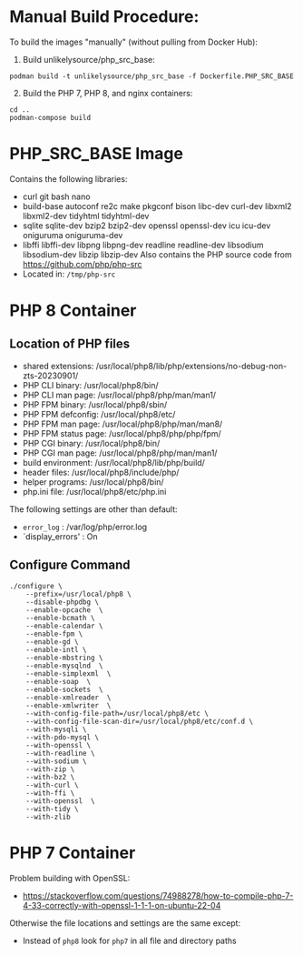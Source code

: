 # Manual Build Procedure:
To build the images "manually" (without pulling from Docker Hub):
1. Build unlikelysource/php_src_base:
```
podman build -t unlikelysource/php_src_base -f Dockerfile.PHP_SRC_BASE
```
2. Build the PHP 7, PHP 8, and nginx containers:
```
cd ..
podman-compose build
```

# PHP_SRC_BASE Image
Contains the following libraries:
* curl git bash nano
* build-base autoconf re2c make pkgconf bison libc-dev curl-dev libxml2 libxml2-dev  tidyhtml tidyhtml-dev
* sqlite sqlite-dev bzip2 bzip2-dev openssl openssl-dev icu icu-dev oniguruma oniguruma-dev
* libffi libffi-dev libpng libpng-dev readline readline-dev libsodium libsodium-dev libzip libzip-dev
Also contains the PHP source code from https://github.com/php/php-src
* Located in: `/tmp/php-src`

# PHP 8 Container

## Location of PHP files
* shared extensions:     /usr/local/php8/lib/php/extensions/no-debug-non-zts-20230901/
* PHP CLI binary:        /usr/local/php8/bin/
* PHP CLI man page:      /usr/local/php8/php/man/man1/
* PHP FPM binary:        /usr/local/php8/sbin/
* PHP FPM defconfig:     /usr/local/php8/etc/
* PHP FPM man page:      /usr/local/php8/php/man/man8/
* PHP FPM status page:   /usr/local/php8/php/php/fpm/
* PHP CGI binary:        /usr/local/php8/bin/
* PHP CGI man page:      /usr/local/php8/php/man/man1/
* build environment:     /usr/local/php8/lib/php/build/
* header files:          /usr/local/php8/include/php/
* helper programs:       /usr/local/php8/bin/
* php.ini file:          /usr/local/php8/etc/php.ini

The following settings are other than default:
* `error_log` : /var/log/php/error.log
* `display_errors' : On

## Configure Command
```
./configure \
    --prefix=/usr/local/php8 \
    --disable-phpdbg \
    --enable-opcache  \
    --enable-bcmath \
    --enable-calendar \
    --enable-fpm \
    --enable-gd \
    --enable-intl \
    --enable-mbstring \
    --enable-mysqlnd  \
    --enable-simplexml  \
    --enable-soap  \
    --enable-sockets  \
    --enable-xmlreader  \
    --enable-xmlwriter  \
    --with-config-file-path=/usr/local/php8/etc \
    --with-config-file-scan-dir=/usr/local/php8/etc/conf.d \
    --with-mysqli \
    --with-pdo-mysql \
    --with-openssl \
    --with-readline \
    --with-sodium \
    --with-zip \
    --with-bz2 \
    --with-curl \
    --with-ffi \
    --with-openssl  \
    --with-tidy \
    --with-zlib
```
# PHP 7 Container
Problem building with OpenSSL:
* https://stackoverflow.com/questions/74988278/how-to-compile-php-7-4-33-correctly-with-openssl-1-1-1-on-ubuntu-22-04

Otherwise the file locations and settings are the same except:
* Instead of `php8` look for `php7` in all file and directory paths
